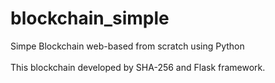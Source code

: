 # blockchain_simple
Simpe Blockchain web-based from scratch using Python
</br></br>
This blockchain developed by SHA-256 and Flask framework.
